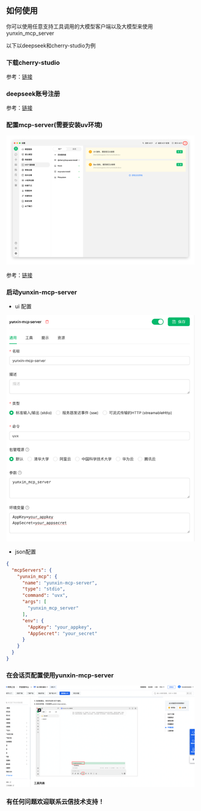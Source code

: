 
## 如何使用

你可以使用任意支持工具调用的大模型客户端以及大模型来使用yunxin_mcp_server

以下以deepseek和cherry-studio为例

### 下载cherry-studio

参考：[链接](https://cherry-ai.com/download)

### deepseek账号注册

参考：[链接](https://www.deepseek.com/)

### 配置mcp-server(需要安装uv环境)

![img_41.png](img_41.png)

参考：[链接](https://docs.cherry-ai.com/advanced-basic/mcp)

### 启动yunxin-mcp-server

* ui 配置

![img_40.png](img_40.png)


* json配置

```json
{
  "mcpServers": {
    "yunxin_mcp": {
      "name": "yunxin-mcp-server",
      "type": "stdio",
      "command": "uvx",
      "args": [
        "yunxin_mcp_server"
      ],
      "env": {
        "AppKey": "your_appkey",
        "AppSecret": "your_secret"
      }
    }
  }
}
```

### 在会话页配置使用yunxin-mcp-server

![img_42.png](img_42.png)

### 有任何问题欢迎联系云信技术支持！